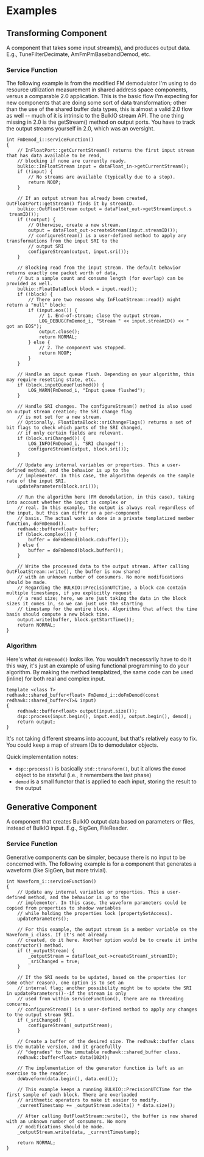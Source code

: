 # Examples

Transforming Component
----------------------

A component that takes some input stream(s), and produces output data. E.g., TuneFilterDecimate, AmFmPmBasebandDemod, etc.

### Service Function

The following example is from the modified FM demodulator I'm using to do resource utilization measurement in shared address space components, versus a comparable 2.0 application. This is the basic flow I'm expecting for new components that are doing some sort of data transformation; other than the use of the shared buffer data types, this is almost a valid 2.0 flow as well -- much of it is intrinsic to the BulkIO stream API. The one thing missing in 2.0 is the getStream() method on
output ports. You have to track the output streams yourself in 2.0, which was an oversight.

```
int FmDemod_i::serviceFunction()
{
    // InFloatPort::getCurrentStream() returns the first input stream that has data available to be read,
    // blocking if none are currently ready.
    bulkio::InFloatStream input = dataFloat_in->getCurrentStream();
    if (!input) {
        // No streams are available (typically due to a stop).
        return NOOP;
    }

    // If an output stream has already been created, OutFloatPort::getStream() finds it by streamID.
    bulkio::OutFloatStream output = dataFloat_out->getStream(input.s
 treamID());
    if (!output) {
        // Otherwise, create a new stream.
        output = dataFloat_out->createStream(input.streamID());
        // configureStream() is a user-defined method to apply any transformations from the input SRI to the
        // output SRI
        configureStream(output, input.sri());
    }

    // Blocking read from the input stream. The default behavior returns exactly one packet worth of data,
    // but a sample count and consume length (for overlap) can be provided as well.
    bulkio::FloatDataBlock block = input.read();
    if (!block) {
        // There are two reasons why InFloatStream::read() might return a "null" block:
        if (input.eos()) {
            // 1. End-of-stream; close the output stream.
            LOG_DEBUG(FmDemod_i, "Stream " << input.streamID() << " got an EOS");
            output.close();
            return NORMAL;
        } else {
            // 2. The component was stopped.
            return NOOP;
        }
    }

    // Handle an input queue flush. Depending on your algorithm, this may require resetting state, etc.
    if (block.inputQueueFlushed()) {
        LOG_WARN(FmDemod_i, "Input queue flushed");
    }

    // Handle SRI changes. The configureStream() method is also used on output stream creation; the SRI change flag
    // is not set for a new stream.
    // Optionally, FloatDataBlock::sriChangeFlags() returns a set of bit flags to check which parts of the SRI changed,
    // if only certain fields are relevant.
    if (block.sriChanged()) {
        LOG_INFO(FmDemod_i, "SRI changed");
        configureStream(output, block.sri());
    }

    // Update any internal variables or properties. This a user-defined method, and the behavior is up to the
    // implementer. In this case, the algorithm depends on the sample rate of the input SRI.
    updateParameters(block.sri());

    // Run the algorithm here (FM demodulation, in this case), taking into account whether the input is complex or
    // real. In this example, the output is always real regardless of the input, but this can differ on a per-component
    // basis. The actual work is done in a private templatized member function, doFmDemod().
    redhawk::buffer<float> buffer;
    if (block.complex()) {
        buffer = doFmDemod(block.cxbuffer());
    } else {
        buffer = doFmDemod(block.buffer());
    }

    // Write the processed data to the output stream. After calling OutFloatStream::write(), the buffer is now shared
    // with an unknown number of consumers. No more modifications should be made.
    // Regarding the BULKIO::PrecisionUTCTime, a block can contain multiple timestamps, if you explicitly request
    // a read size; here, we are just taking the data in the block sizes it comes in, so we can just use the starting
    // timestamp for the entire block. Algorithms that affect the time basis should compute a new block time.
    output.write(buffer, block.getStartTime());
    return NORMAL;
}
```

### Algorithm

Here's what `doFmDemod()` looks like. You wouldn't necessarily have to
do it this way, it's just an example of using functional programming to
do your algorithm. By making the method templatized, the same code can
be used (inline) for both real and complex input.

```
template <class T>
redhawk::shared_buffer<float> FmDemod_i::doFmDemod(const redhawk::shared_buffer<T>& input)
{
    redhawk::buffer<float> output(input.size());
    dsp::process(input.begin(), input.end(), output.begin(), demod);
    return output;
}
```

It's not taking different streams into account, but that's relatively
easy to fix.  You could keep a map of stream IDs to demodulator objects.

Quick implementation notes:

-   `dsp::process()` is basically `std::transform()`, but it allows the
    `demod` object to be stateful (i.e., it remembers the last phase)
-   `demod` is a small functor that is applied to each input, storing
    the result to the output

Generative Component
--------------------

A component that creates BulkIO output data based on parameters or
files, instead of BulkIO input. E.g., SigGen, FileReader.

### Service Function

Generative components can be simpler, because there is no input to be
concerned with. The following example is for a component that generates
a waveform (like SigGen, but more trivial).

```
int Waveform_i::serviceFunction()
{
    // Update any internal variables or properties. This a user-defined method, and the behavior is up to the
    // implementer. In this case, the waveform parameters could be copied from properties to shadow variables
    // while holding the properties lock (propertySetAccess).
    updateParameters();

    // For this example, the output stream is a member variable on the Waveform_i class. If it's not already
    // created, do it here. Another option would be to create it inthe constructor() method.
    if (!_outputStream) {
        _outputStream = dataFloat_out->createStream(_streamID);
        _sriChanged = true;
    }

    // If the SRI needs to be updated, based on the properties (or some other reason), one option is to set an
    // internal flag; another possibility might be to update the SRI in updateParameters()--if the stream is only
    // used from within serviceFunction(), there are no threading concerns.
    // configureStream() is a user-defined method to apply any changes to the output stream SRI.
    if (_sriChanged) {
        configureStream(_outputStream);
    }

    // Create a buffer of the desired size. The redhawk::buffer class is the mutable version, and it gracefullly
    // "degrades" to the immutable redhawk::shared_buffer class.
    redhawk::buffer<float> data(1024);

    // The implementation of the generator function is left as an exercise to the reader.
    doWaveform(data.begin(), data.end());

    // This example keeps a running BULKIO::PrecisionUTCTime for the first sample of each block. There are overloaded
    // arithmetic operators to make it easier to modify.
    _currentTimestamp += _outputStream.xdelta() * data.size();

    // After calling OutFloatStream::write(), the buffer is now shared with an unknown number of consumers. No more
    // modifications should be made.
    _outputStream.write(data, _currentTimestamp);

    return NORMAL;
}
```
